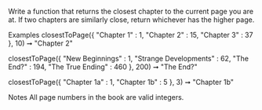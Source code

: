 Write a function that returns the closest chapter to the current page you are at. If two chapters are similarly close, return whichever has the higher page.

Examples
closestToPage({
  "Chapter 1" : 1,
  "Chapter 2" : 15,
  "Chapter 3" : 37
}, 10) ➞ "Chapter 2"


closestToPage({
  "New Beginnings" : 1,
  "Strange Developments" : 62,
  "The End?" : 194,
  "The True Ending" : 460
}, 200) ➞ "The End?"


closestToPage({
  "Chapter 1a" : 1,
  "Chapter 1b" : 5
}, 3) ➞ "Chapter 1b"

Notes
All page numbers in the book are valid integers.